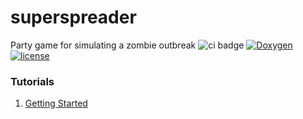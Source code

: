# superspreader

Party game for simulating a zombie outbreak
![ci badge](https://github.com/kestrel-labs/superspreader/actions/workflows/ci.yaml/badge.svg)
[![Doxygen](https://github.com/kestrel-labs/superspreader/actions/workflows/doxygen.yaml/badge.svg?branch=main)](https://github.com/kestrel-labs/superspreader/actions/workflows/doxygen.yaml?query=branch%3Amain)
[![license](https://img.shields.io/github/license/kestrel-labs/superspreader)](https://github.com/kestrel-labs/superspreader/blob/main/LICENSE)

### Tutorials

1. [Getting Started](doc/0_getting_started.md)
